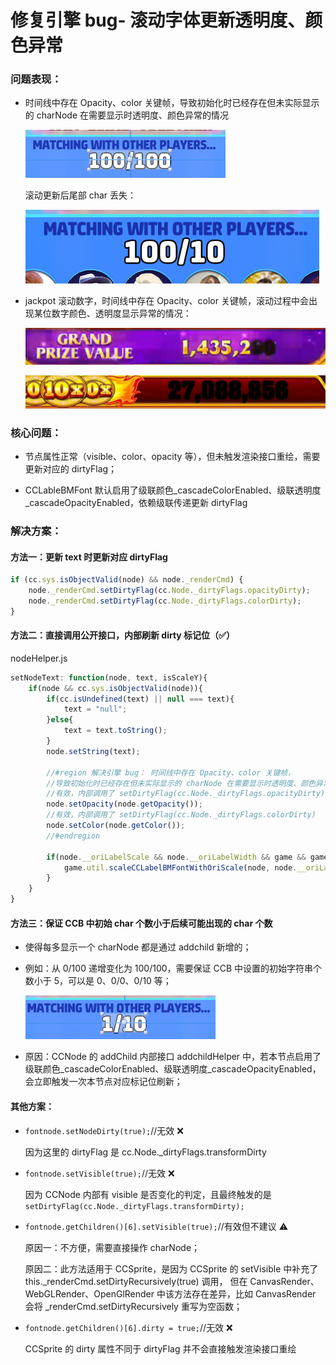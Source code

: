 # 修复引擎 bug- 滚动字体更新透明度、颜色异常

### 问题表现：

- 时间线中存在 Opacity、color 关键帧，导致初始化时已经存在但未实际显示的 charNode 在需要显示时透明度、颜色异常的情况

  ![image](/assets/d9fd302ff7abd9f8f086b696ddadf5e9.png)​

  滚动更新后尾部 char 丢失：

  ![image](/assets/aed5d1535ea25c469d53846e5af734ff.png)

- jackpot 滚动数字，时间线中存在 Opacity、color 关键帧，滚动过程中会出现某位数字颜色、透明度显示异常的情况：

  ![image](/assets/569aa9bcff9e8f04c66a4a96f5061dab.png)​

  ![image](/assets/cacb48ab3c5f1acdbece4760fd62a05b.png)​

### 核心问题：

- 节点属性正常（visible、color、opacity 等），但未触发渲染接口重绘，需要更新对应的 dirtyFlag；

- CCLableBMFont 默认启用了级联颜色_cascadeColorEnabled、级联透明度_cascadeOpacityEnabled，依赖级联传递更新 dirtyFlag

### 解决方案：

#### 方法一：更新 text 时更新对应 dirtyFlag

```javascript
if (cc.sys.isObjectValid(node) && node._renderCmd) {
    node._renderCmd.setDirtyFlag(cc.Node._dirtyFlags.opacityDirty);
    node._renderCmd.setDirtyFlag(cc.Node._dirtyFlags.colorDirty);
}
```

#### <span data-type="text" style="background-color: var(--b3-card-success-background);">方法二：直接调用公开接口，内部刷新 dirty 标记位</span>（✅）

nodeHelper.js

```javascript
setNodeText: function(node, text, isScaleY){
    if(node && cc.sys.isObjectValid(node)){
        if(cc.isUndefined(text) || null === text){
            text = "null";
        }else{
            text = text.toString();
        }
        node.setString(text);

        //#region 解决引擎 bug： 时间线中存在 Opacity、color 关键帧，
        //导致初始化时已经存在但未实际显示的 charNode 在需要显示时透明度、颜色异常的情况
        //有效，内部调用了 setDirtyFlag(cc.Node._dirtyFlags.opacityDirty)
        node.setOpacity(node.getOpacity());
        //有效，内部调用了 setDirtyFlag(cc.Node._dirtyFlags.colorDirty)
        node.setColor(node.getColor());
        //#endregion

        if(node.__oriLabelScale && node.__oriLabelWidth && game && game.util){
            game.util.scaleCCLabelBMFontWithOriScale(node, node.__oriLabelWidth, node.__oriLabelScale, isScaleY?node.__oriLabelScaleY:undefined);
        }
    }
}
```

#### 方法三：保证 CCB 中初始 char 个数小于后续可能出现的 char 个数

- 使得每多显示一个 charNode 都是通过 addchild 新增的；

- 例如：从 0/100 递增变化为 100/100，需要保证 CCB 中设置的初始字符串个数小于 5，可以是 0、0/0、0/10 等；

  ![image](/assets/0c0b070db29a1e5eef62b4921d3149c4.png)

- 原因：CCNode 的 addChild 内部接口 addchildHelper 中，若本节点启用了级联颜色_cascadeColorEnabled、级联透明度_cascadeOpacityEnabled，会立即触发一次本节点对应标记位刷新；

#### 其他方案：

- ​`fontnode.setNodeDirty(true);`//无效 ❌

  因为这里的 dirtyFlag 是 cc.Node._dirtyFlags.transformDirty

- ​`fontnode.setVisible(true);`//无效 ❌

  因为 CCNode 内部有 visible 是否变化的判定，且最终触发的是 `setDirtyFlag(cc.Node._dirtyFlags.transformDirty);`​

- ​`fontnode.getChildren()[6].setVisible(true);`//有效但不建议 ⚠️

  原因一：不方便，需要直接操作 charNode；

  原因二：此方法适用于 CCSprite，是因为 CCSprite 的 setVisible 中补充了 this._renderCmd.setDirtyRecursively(true) 调用，
  但在 CanvasRender、WebGLRender、OpenGlRender 中该方法存在差异，比如 CanvasRender 会将 _renderCmd.setDirtyRecursively 重写为空函数；

- ​`fontnode.getChildren()[6].dirty = true;`//无效 ❌

  CCSprite 的 dirty 属性不同于 dirtyFlag 并不会直接触发渲染接口重绘

‍
